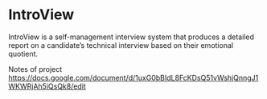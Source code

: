 # IntroView
IntroView is a self-management interview system that produces a detailed report on a candidate’s technical interview based on their emotional quotient.

Notes of project 
https://docs.google.com/document/d/1uxG0bBIdL8FcKDsQ51vWshjQnngJ1WKWRjAh5iQsQk8/edit
